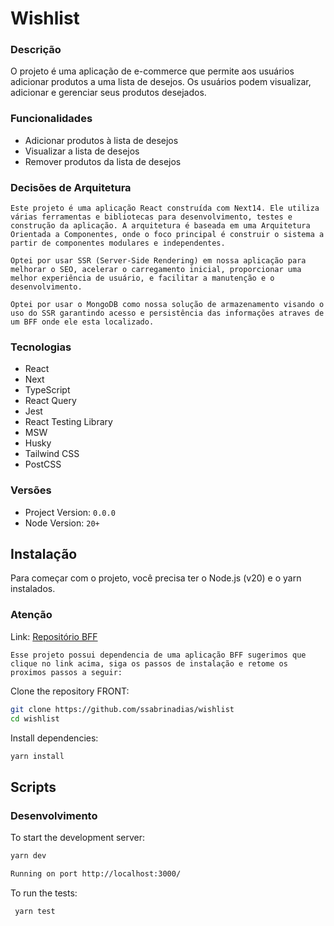 # Wishlist

### Descrição

O projeto é uma aplicação de e-commerce que permite aos usuários adicionar produtos a uma lista de desejos. Os usuários podem visualizar, adicionar e gerenciar seus produtos desejados.

### Funcionalidades

- Adicionar produtos à lista de desejos
- Visualizar a lista de desejos
- Remover produtos da lista de desejos

### Decisões de Arquitetura

    Este projeto é uma aplicação React construída com Next14. Ele utiliza várias ferramentas e bibliotecas para desenvolvimento, testes e construção da aplicação. A arquitetura é baseada em uma Arquitetura Orientada a Componentes, onde o foco principal é construir o sistema a partir de componentes modulares e independentes.

    Optei por usar SSR (Server-Side Rendering) em nossa aplicação para melhorar o SEO, acelerar o carregamento inicial, proporcionar uma melhor experiência de usuário, e facilitar a manutenção e o desenvolvimento.

    Optei por usar o MongoDB como nossa solução de armazenamento visando o uso do SSR garantindo acesso e persistência das informações atraves de um BFF onde ele esta localizado.

### Tecnologias

- React
- Next
- TypeScript
- React Query
- Jest
- React Testing Library
- MSW
- Husky
- Tailwind CSS
- PostCSS

### Versões

- Project Version: `0.0.0`
- Node Version: `20+`

## Instalação

Para começar com o projeto, você precisa ter o Node.js (v20) e o yarn instalados.

### Atenção

Link: [Repositório BFF](doc:https://github.com/ssabrinadias/wishlist-bff)

```
Esse projeto possui dependencia de uma aplicação BFF sugerimos que clique no link acima, siga os passos de instalação e retome os proximos passos a seguir:
```

Clone the repository FRONT:

```bash
git clone https://github.com/ssabrinadias/wishlist
cd wishlist
```

Install dependencies:

```bash
yarn install
```

## Scripts

### Desenvolvimento

To start the development server:

```bash
yarn dev

Running on port http://localhost:3000/
```

To run the tests:

```bash
 yarn test
```
